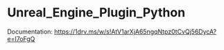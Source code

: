 # Unreal_Engine_Plugin_Python

Documentation:
https://1drv.ms/w/s!AtV1arXjA65ngqNtpz0tCvQj56DycA?e=I7oFgQ
